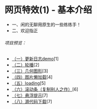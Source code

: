 # 网页特效(1) - 基本介绍
<p>
<ul>
<li>一、闲的无聊用原生的一些练练手！</li>
<li>二、欢迎指正</li>
</ul>
</p>

###### 项目预览：
+ [（一）更新日志demo](https://93qlin.github.io/webSpecialEffect/)[1]
+ [（二）轮播](https://93qlin.github.io/webSpecialEffect/bananer.html)[2]
+ [（三）几何图形](https://93qlin.github.io/webSpecialEffect/geometricFigure.html)[3]
+ [（四）图片懒加载](https://93qlin.github.io/webSpecialEffect/imglazythrottle.html)[4]
+ [（五）loading](https://93qlin.github.io/webSpecialEffect/loading.html)[5]
+ [（六）滚动条（复制别人之作）](https://93qlin.github.io/webSpecialEffect/scoll.html)[6]
+ [（七）悬浮提示](https://93qlin.github.io/webSpecialEffect/skill.html)[7]
+ [（八）源代码下载](https://github.com/93Qlin/webSpecialEffect.git)[7]
